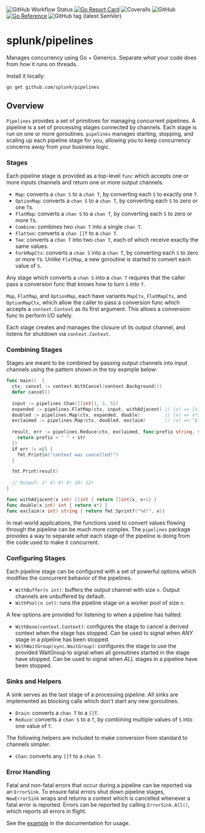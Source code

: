 ![GitHub Workflow Status](https://img.shields.io/github/actions/workflow/status/kalexmills/pipelines/test.yml?branch=main)
[![Go Report Card](https://goreportcard.com/badge/github.com/splunk/pipelines)](https://goreportcard.com/report/github.com/kalexmills/pipelines)
![Coveralls](https://img.shields.io/coveralls/github/kalexmills/pipelines)
![GitHub](https://img.shields.io/github/license/kalexmills/pipelines)
[![Go Reference](https://pkg.go.dev/badge/github.com/splunk/pipelines.svg)](https://pkg.go.dev/github.com/kalexmills/pipelines)
![GitHub tag (latest SemVer)](https://img.shields.io/github/v/tag/kalexmills/pipelines?label=version)

# splunk/pipelines

Manages concurrency using Go + Generics. Separate _what_ your code does from _how_ it runs on threads. 

Install it locally:

```shell
go get github.com/splunk/pipelines
```

## Overview

`Pipelines` provides a set of primitives for managing concurrent pipelines.
A pipeline is a set of processing stages connected by channels.
Each stage is run on one or more goroutines.
`pipelines` manages starting, stopping, and scaling up each pipeline stage for you, allowing you to keep concurrency concerns away from your business logic.

### Stages

Each pipeline stage is provided as a top-level `func` which accepts one or more inputs channels
and return one or more output channels.

* `Map`: converts a `chan S` to a `chan T`, by converting each `S` to exactly one `T`.
* `OptionMap`: converts a `chan S` to a `chan T`, by converting each `S` to zero or one `T`s.
* `FlatMap`: converts a `chan S` to a `chan T`, by converting each `S` to zero or more `T`s.
* `Combine`: combines two `chan T` into a single `chan T`.
* `Flatten`: converts a `chan []T` to a `chan T`.
* `Tee`: converts a `chan T` into two `chan T`, each of which receive exactly the same values.
* `ForkMapCtx`: converts a `chan S` into a `chan T`, by converting each `S` to zero or more `T`s. Unlike `FlatMap`, a
  new goroutine is started to convert each value of `S`. 

Any stage which converts a `chan S` into a `chan T` requires that the caller pass a conversion func that knows how to 
turn `S` into `T`.

`Map`, `FlatMap`, and `OptionMap`, each have variants `MapCtx`, `FlatMapCtx`, and `OptionMapCtx`, which allow the caller
to pass a conversion func which accepts a `context.Context` as its first argument. This allows a conversion func to
perform I/O safely.

Each stage creates and manages the closure of its output channel, and listens for shutdown via `context.Context`.

### Combining Stages

Stages are meant to be combined by passing output channels into input channels using the pattern shown in the
toy example below:

```go
func main()  {
  ctx, cancel := context.WithCancel(context.Background())
  defer cancel()
  
  input := pipelines.Chan([]int{1, 3, 5})
  expanded := pipelines.FlatMap(ctx, input, withAdjacent) // (x) => [x, x+1]:  yields [1,2,3,4,5,6]
  doubled := pipelines.Map(ctx, expanded, double)         // (x) => x*2:       yields [2,4,6,8,10,12]
  exclaimed := pipelines.Map(ctx, doubled, exclaim)       // (x) => "${x}!":   yields [2!,4!,6!,8!,10!,12!]
  
  result, err := pipelines.Reduce(ctx, exclaimed, func(prefix string, str string) string {
    return prefix + " " + str
  })
  if err != nil {
    fmt.Println("context was cancelled!")
  }

  fmt.Print(result)
  
  // Output: 2! 4! 6! 8! 10! 12!
}

func withAdjacent(x int) []int { return []int{x, x+1} }
func double(x int) int { return x*2 }
func exclaim(x int) string { return fmt.Sprintf("%d!", x)}
```

In real-world applications, the functions used to convert values flowing through the pipeline can be much more complex. 
The `pipelines` package provides a way to separate _what_ each stage of the pipeline is doing from the code used to make it concurrent.

### Configuring Stages

Each pipeline stage can be configured with a set of powerful options which modifies the concurrent behavior of the
pipelines.

* `WithBuffer(n int)`: buffers the output channel with size `n`. Output channels are unbuffered by default.
* `WithPool(n int)`: runs the pipeline stage on a worker pool of size `n`.

A few options are provided for listening to when a pipeline has halted. 

* `WithDone(context.Context)`: configures the stage to cancel a derived context when the stage has stopped. 
  Can be used to signal when _ANY_ stage in a pipeline has been stopped.
* `WithWaitGroup(sync.WaitGroup)`: configures the stage to use the provided WaitGroup to signal when all goroutines
  started in the stage have stopped. Can be used to signal when _ALL_ stages in a pipeline have been stopped.

### Sinks and Helpers

A sink serves as the last stage of a processing pipeline. All sinks are implemented as blocking calls which don't
start any new goroutines.

* `Drain`: converts a `chan T` to a `[]T`.
* `Reduce`: converts a `chan S` to a `T`, by combining multiple values of `S` into one value of `T`.

The following helpers are included to make conversion from standard to channels simpler.

* `Chan`: converts any `[]T` to a `chan T`.

### Error Handling

Fatal and non-fatal errors that occur during a pipeline can be reported via an `ErrorSink`.
To ensure fatal errors shut down pipeline stages, `NewErrorSink` wraps and returns a context which is cancelled
whenever a fatal error is reported.
Errors can be reported by calling `ErrorSink.All()`, which reports all errors in flight.

See the [example](https://pkg.go.dev/github.com/splunk/pipelines#ErrorSink) in the documentation for usage.

